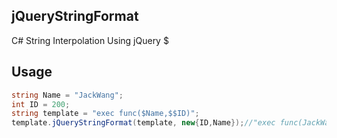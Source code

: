 ## jQueryStringFormat
C#  String Interpolation Using jQuery $
## Usage
```C#
string Name = "JackWang";
int ID = 200;
string template = "exec func($Name,$$ID)";
template.jQueryStringFormat(template, new{ID,Name});//"exec func(JackWang,$200)"
```
